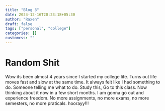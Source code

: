 ```yaml
---
title: "Blog 3"
date: 2024-12-16T20:23:18+05:30
author: "Raxen"
draft: false
tags: ["personal", "college"]
categories: []
customcss: ""
---
```


# Random Shit

Wow its been almost 4 years since I started my college life.
Turns out life moves fast and slow at the same time.
It always felt like I had something to do. Someone telling me what to do.
Study this, Go to this class. Now thinking about it now in a few short months.
I am gonna go out and experience freedom. No more assignments, no more exams,
no more semesters, no more praticals. hoorayy!!!

